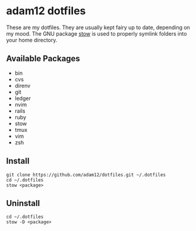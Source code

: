 # adam12 dotfiles

These are my dotfiles. They are usually kept fairy up to date, depending on my
mood. The GNU package [stow](https://www.gnu.org/software/stow/) is used to
properly symlink folders into your home directory.

## Available Packages

- bin
- cvs
- direnv
- git
- ledger
- nvim
- rails
- ruby
- stow
- tmux
- vim
- zsh

## Install

	git clone https://github.com/adam12/dotfiles.git ~/.dotfiles
	cd ~/.dotfiles
	stow <package>

## Uninstall

	cd ~/.dotfiles
	stow -D <package>
